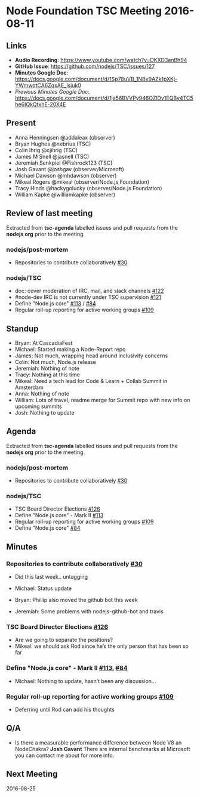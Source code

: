 # Node Foundation TSC Meeting 2016-08-11

## Links

* **Audio Recording**: https://www.youtube.com/watch?v=DKXD3anBh94
* **GitHub Issue**: https://github.com/nodejs/TSC/issues/127
* **Minutes Google Doc**: <https://docs.google.com/document/d/1Sp78uVB_1NBv9AZk1pXKj-YWmwqtCA6ZqxAE_lsjuk0>
* _Previous Minutes Google Doc_: <https://docs.google.com/document/d/1ja56BVVPy946OZlDv1EQBy4TC5he6IQkQtxhE-20X4E>

## Present

- Anna Henningsen @addaleax (observer)
- Bryan Hughes @nebrius (TSC)
- Colin Ihrig @cjihrig (TSC)
- James M Snell @jasnell (TSC)
- Jeremiah Senkpiel @Fishrock123 (TSC)
- Josh Gavant @joshgav (observer/Microsoft)
- Michael Dawson @mhdawson (observer)
- Mikeal Rogers @mikeal (observer/Node.js Foundation)
- Tracy Hinds @hackygolucky (observer/Node.js Foundation)
- William Kapke @williamkapke (observer)

## Review of last meeting

Extracted from **tsc-agenda** labelled issues and pull requests from the **nodejs org** prior to the meeting.

### nodejs/post-mortem

* Repositories to contribute collaboratively [#30](https://github.com/nodejs/post-mortem/issues/30)

### nodejs/TSC

* doc: cover moderation of IRC, mail, and slack channels [#122](https://github.com/nodejs/TSC/pull/122)
* #node-dev IRC is not currently under TSC supervision [#121](https://github.com/nodejs/TSC/issues/121)
* Define "Node.js core" [#113](https://github.com/nodejs/TSC/issues/113) / [#84](https://github.com/nodejs/TSC/issues/84)
* Regular roll-up reporting for active working groups [#109](https://github.com/nodejs/TSC/issues/109)

## Standup
* Bryan: At CascadiaFest
* Michael: Started making a Node-Report repo
* James: Not much, wrapping head around inclusivity concerns
* Colin: Not much, Node.js release
* Jeremiah: Nothing of note
* Tracy: Nothing at this time
* Mikeal: Need a tech lead for Code & Learn + Collab Summit in Amsterdam
* Anna: Nothing of note
* William: Lots of travel, readme merge for Summit repo with new info on upcoming summits
* Josh: Nothing to update

## Agenda

Extracted from **tsc-agenda** labelled issues and pull requests from the **nodejs org** prior to the meeting.

### nodejs/post-mortem

* Repositories to contribute collaboratively [#30](https://github.com/nodejs/post-mortem/issues/30)

### nodejs/TSC

* TSC Board Director Elections [#126](https://github.com/nodejs/TSC/issues/126)
* Define "Node.js core" - Mark II [#113](https://github.com/nodejs/TSC/issues/113)
* Regular roll-up reporting for active working groups [#109](https://github.com/nodejs/TSC/issues/109)
* Define "Node.js core" [#84](https://github.com/nodejs/TSC/issues/84)

## Minutes

### Repositories to contribute collaboratively [#30](https://github.com/nodejs/post-mortem/issues/30)

* Did this last week.. untagging

* Michael: Status update
* Bryan: Phillip also moved the github bot this week
* Jeremiah: Some problems with nodejs-github-bot and travis

### TSC Board Director Elections [#126](https://github.com/nodejs/TSC/issues/126)

* Are we going to separate the positions?
* Mikeal: we should ask Rod since he’s the only person that has been so far

### Define "Node.js core" - Mark II [#113](https://github.com/nodejs/TSC/issues/113), [#84](https://github.com/nodejs/TSC/issues/84)

* Michael: Nothing to update, hasn’t been any discussion...

### Regular roll-up reporting for active working groups [#109](https://github.com/nodejs/TSC/issues/109)

* Deferring until Rod can add his thoughts

## Q/A

* Is there a measurable performance difference between Node V8 an NodeChakra? **Josh Gavant** There are internal benchmarks at Microsoft you can contact me about for more info.

## Next Meeting

2016-08-25

